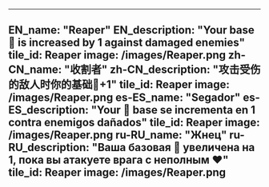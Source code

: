 ---

EN_name: "Reaper"
EN_description: "Your base 🔸 is increased by 1 against damaged enemies"
tile_id: Reaper
image: /images/Reaper.png
zh-CN_name: "收割者"
zh-CN_description: "攻击受伤的敌人时你的基础🔸+1"
tile_id: Reaper
image: /images/Reaper.png
es-ES_name: "Segador"
es-ES_description: "Your 🔸 base se incrementa en 1 contra enemigos dañados"
tile_id: Reaper
image: /images/Reaper.png
ru-RU_name: "Жнец"
ru-RU_description: "Ваша базовая 🔸 увеличена на 1, пока вы атакуете врага с неполным ❤️"
tile_id: Reaper
image: /images/Reaper.png
---